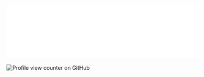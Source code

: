 <div align="center">
  <img src="./Animation.svg" width="640" height="140" alt="Ahoy! Raghav here">
</div>


![Profile view counter on GitHub](https://komarev.com/ghpvc/?username=Phoenix-tear)

<!--
**Phoenix-tear/Phoenix-Tear** is a ✨ _special_ ✨ repository because its `README.md` (this file) appears on your GitHub profile.

Here are some ideas to get you started:

- 🔭 I’m currently working on ...
- 🌱 I’m currently learning ...
- 👯 I’m looking to collaborate on ...
- 🤔 I’m looking for help with ...
- 💬 Ask me about ...
- 📫 How to reach me: ...
- 😄 Pronouns: ...
- ⚡ Fun fact: ...
-->
